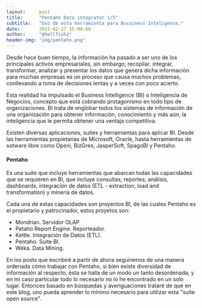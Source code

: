 ```yaml
---
layout:     post
title:      "Pentaho Data integrator 1/5"
subtitle:   "Uso de esta herramienta para Bussiness Inteligence."
date:       2015-02-27 15:00:00
author:     "@hellfish2"
header-img: "img/pentaho.png"
---
```


Desde hace buen tiempo, la información ha pasado a ser uno de los principales activos empresariales, sin embargo; recopilar, integrar, transformar, analizar y presentar los datos que genera dicha información para muchas empresas es un proceso que causa muchos problemas, conllevando a toma de decisiones lentas y a veces con poco acierto.

Esta realidad ha impulsado el Business Intelligence (BI) o Inteligencia de Negocios, concepto que está cobrando protagonismo en todo tipo de organizaciones. BI trata de englobar todos los sistemas de información de una organización para obtener información, conocimiento y más aún, la inteligencia que le permita obtener una ventaja competitiva.

Existen diversas aplicaciones, suites y herramientas para aplicar BI. Desde las herramientas propietarias de Microsoft, Oracle, hasta herramientas de sotware libre como Openi, BizGres, JasperSoft, SpagoBI y Pentaho.

#### Pentaho
Es una suite que incluye herramientas que abarcan todas las capacidades que se requieren en BI, que incluye consultas, reportes, análisis, dashboards, integración de datos (ETL - extraction, load and transformation) y minería de datos.

Cada una de estas capacidades son proyectos BI, de las cuales Pentaho es el propietario y patrocinador, estos proyetos son:

- Mondrian. Servidor OLAP.
- Petaho Report Engine. Reporteador.
- Kettle. Integración de Datos (ETL).
- Pentaho. Suite BI.
- Weka. Data Mining.

En los posts que escribiré a partir de ahora seguiremos de una manera ordenada cómo trabajar con Pentaho, si bien existe diversidad de información al respecto, ésta se halla de un modo un tanto desordenada, y en mi caso particular todo lo necesario no lo he encontrado en un solo lugar. Entonces basado en búsquedas y averiguaciones trataré de que en este blog, uno pueda aprender lo mínimo necesario para utilizar esta "suite open source".
